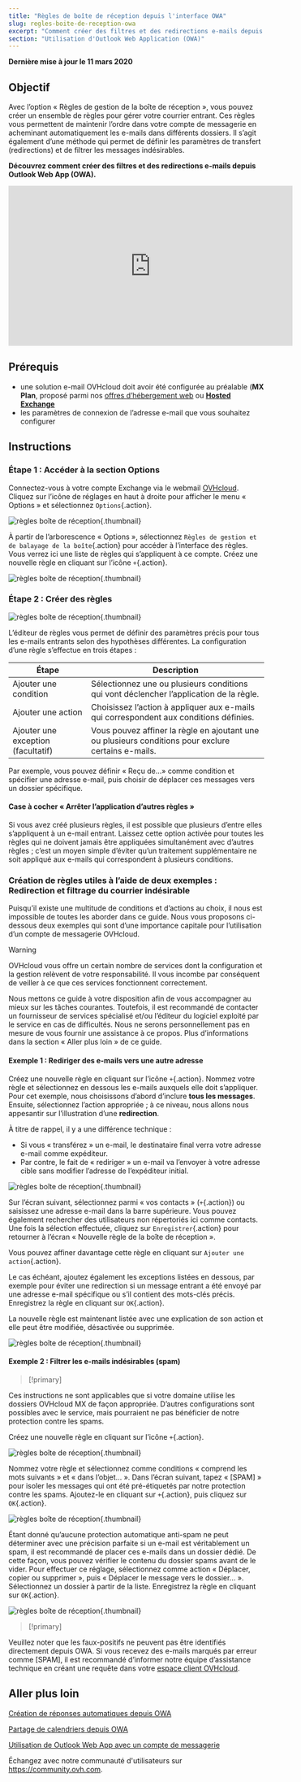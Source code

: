 ```yaml
---
title: "Règles de boîte de réception depuis l'interface OWA"
slug: regles-boite-de-reception-owa
excerpt: "Comment créer des filtres et des redirections e-mails depuis l'interface OWA"
section: "Utilisation d'Outlook Web Application (OWA)"
---
```


**Dernière mise à jour le 11 mars 2020**

## Objectif

Avec l’option « Règles de gestion de la boîte de réception », vous pouvez créer un ensemble de règles pour gérer votre courrier entrant. Ces règles vous permettent de maintenir l’ordre dans votre compte de messagerie en acheminant automatiquement les e-mails dans différents dossiers. Il s’agit également d’une méthode qui permet de définir les paramètres de transfert (redirections) et de filtrer les messages indésirables.

**Découvrez comment créer des filtres et des redirections e-mails depuis Outlook Web App (OWA).**

<iframe width="560" height="315" src="https://www.youtube-nocookie.com/embed/z1D2wc7XWX4?start=48" title="YouTube video player" frameborder="0" allow="accelerometer; autoplay; clipboard-write; encrypted-media; gyroscope; picture-in-picture" allowfullscreen></iframe>

## Prérequis

- une solution e-mail OVHcloud doit avoir été configurée au préalable (**MX Plan**, proposé parmi nos [offres d’hébergement web](https://www.ovh.com/ca/fr/hebergement-web/) ou [**Hosted Exchange**](https://www.ovh.com/ca/fr/emails/hosted-exchange/)
- les paramètres de connexion de l’adresse e-mail que vous souhaitez configurer

## Instructions

### Étape 1 : Accéder à la section Options

Connectez-vous à votre compte Exchange via le webmail [OVHcloud](https://ex.mail.ovh.ca/). Cliquez sur l’icône de réglages en haut à droite pour afficher le menu « Options » et sélectionnez `Options`{.action}.

![règles boîte de réception](images/exchange-rules-step1.png){.thumbnail}

À partir de l’arborescence « Options », sélectionnez `Règles de gestion et de balayage de la boîte`{.action} pour accéder à l’interface des règles. Vous verrez ici une liste de règles qui s’appliquent à ce compte. Créez une nouvelle règle en cliquant sur l’icône `+`{.action}.

![règles boîte de réception](images/exchange-rules-step2.png){.thumbnail}

### Étape 2 : Créer des règles

![règles boîte de réception](images/exchange-rules-step3.png){.thumbnail}

L’éditeur de règles vous permet de définir des paramètres précis pour tous les e-mails entrants selon des hypothèses différentes. La configuration d’une règle s’effectue en trois étapes :

|Étape|Description|
|---|---|
|Ajouter une condition|Sélectionnez une ou plusieurs conditions qui vont déclencher l’application de la règle.|
|Ajouter une action|Choisissez l’action à appliquer aux e-mails qui correspondent aux conditions définies.|
|Ajouter une exception (facultatif)|Vous pouvez affiner la règle en ajoutant une ou plusieurs conditions pour exclure certains e-mails.|

Par exemple, vous pouvez définir « Reçu de...» comme condition et spécifier une adresse e-mail, puis choisir de déplacer ces messages vers un dossier spécifique.

#### Case à cocher « Arrêter l’application d’autres règles »

Si vous avez créé plusieurs règles, il est possible que plusieurs d’entre elles s’appliquent à un e-mail entrant. Laissez cette option activée pour toutes les règles qui ne doivent jamais être appliquées simultanément avec d’autres règles ; c’est un moyen simple d’éviter qu’un traitement supplémentaire ne soit appliqué aux e-mails qui correspondent à plusieurs conditions.

### Création de règles utiles à l’aide de deux exemples : Redirection et filtrage du courrier indésirable 

Puisqu’il existe une multitude de conditions et d’actions au choix, il nous est impossible de toutes les aborder dans ce guide. Nous vous proposons ci-dessous deux exemples qui sont d’une importance capitale pour l’utilisation d’un compte de messagerie OVHcloud. 

> [!warning]
>OVHcloud vous offre un certain nombre de services dont la configuration et la gestion relèvent de votre responsabilité. Il vous incombe par conséquent de veiller à ce que ces services fonctionnent correctement.
>
>Nous mettons ce guide à votre disposition afin de vous accompagner au mieux sur les tâches courantes. Toutefois, il est recommandé de contacter un fournisseur de services spécialisé et/ou l’éditeur du logiciel exploité par le service en cas de difficultés. Nous ne serons personnellement pas en mesure de vous fournir une assistance à ce propos. Plus d’informations dans la section « Aller plus loin » de ce guide.
>

#### Exemple 1 : Rediriger des e-mails vers une autre adresse

Créez une nouvelle règle en cliquant sur l’icône `+`{.action}. Nommez votre règle et sélectionnez en dessous les e-mails auxquels elle doit s’appliquer. Pour cet exemple, nous choisissons d’abord d’inclure **tous les messages**. Ensuite, sélectionnez l’action appropriée ; à ce niveau, nous allons nous appesantir sur l’illustration d’une **redirection**. 

À titre de rappel, il y a une différence technique : 

* Si vous « transférez » un e-mail, le destinataire final verra votre adresse e-mail comme expéditeur. 
* Par contre, le fait de « rediriger » un e-mail va l’envoyer à votre adresse cible sans modifier l’adresse de l’expéditeur initial. 

![règles boîte de réception](images/exchange-rules-step4.png){.thumbnail}

Sur l’écran suivant, sélectionnez parmi « vos contacts » (`+`{.action}) ou saisissez une adresse e-mail dans la barre supérieure. Vous pouvez également rechercher des utilisateurs non répertoriés ici comme contacts. Une fois la sélection effectuée, cliquez sur `Enregistrer`{.action} pour retourner à l’écran « Nouvelle règle de la boîte de réception ». 

Vous pouvez affiner davantage cette règle en cliquant sur `Ajouter une action`{.action}. 

Le cas échéant, ajoutez également les exceptions listées en dessous, par exemple pour éviter une redirection si un message entrant a été envoyé par une adresse e-mail spécifique ou s’il contient des mots-clés précis. Enregistrez la règle en cliquant sur `OK`{.action}.

La nouvelle règle est maintenant listée avec une explication de son action et elle peut être modifiée, désactivée ou supprimée.

![règles boîte de réception](images/redirection_rulebis.gif){.thumbnail}


#### Exemple 2 : Filtrer les e-mails indésirables (spam)

> [!primary]
>
Ces instructions ne sont applicables que si votre domaine utilise les dossiers OVHcloud MX de façon appropriée. D’autres configurations sont possibles avec le service, mais pourraient ne pas bénéficier de notre protection contre les spams.
>

Créez une nouvelle règle en cliquant sur l’icône `+`{.action}.

![règles boîte de réception](images/exchange-rules-step7.png){.thumbnail}

Nommez votre règle et sélectionnez comme conditions « comprend les mots suivants » et « dans l’objet... ». Dans l’écran suivant, tapez « [SPAM] » pour isoler les messages qui ont été pré-étiquetés par notre protection contre les spams. Ajoutez-le en cliquant sur `+`{.action}, puis cliquez sur `OK`{.action}.

![règles boîte de réception](images/exchange-rules-step8.png){.thumbnail}

Étant donné qu’aucune protection automatique anti-spam ne peut déterminer avec une précision parfaite si un e-mail est véritablement un spam, il est recommandé de placer ces e-mails dans un dossier dédié. De cette façon, vous pouvez vérifier le contenu du dossier spams avant de le vider. Pour effectuer ce réglage, sélectionnez comme action « Déplacer, copier ou supprimer », puis « Déplacer le message vers le dossier... ». Sélectionnez un dossier à partir de la liste. Enregistrez la règle en cliquant sur `OK`{.action}.

![règles boîte de réception](images/exchange-rules-step9_2.png){.thumbnail}


> [!primary]
>
Veuillez noter que les faux-positifs ne peuvent pas être identifiés directement depuis OWA. Si vous recevez des e-mails marqués par erreur comme [SPAM], il est recommandé d’informer notre équipe d’assistance technique en créant une requête dans votre [espace client OVHcloud](https://ca.ovh.com/manager/dedicated/#/support/tickets/new).  
>


## Aller plus loin

[Création de réponses automatiques depuis OWA](../exchange_2016_guide_mise_en_place_dun_repondeur_sous_owa/)

[Partage de calendriers depuis OWA](../exchange-2016-partager-un-calendrier-via-le-webmail-owa/)

[Utilisation de Outlook Web App avec un compte de messagerie](../exchange-2016-guide-utilisation-outlook-web-app/)

Échangez avec notre communauté d'utilisateurs sur <https://community.ovh.com>.
